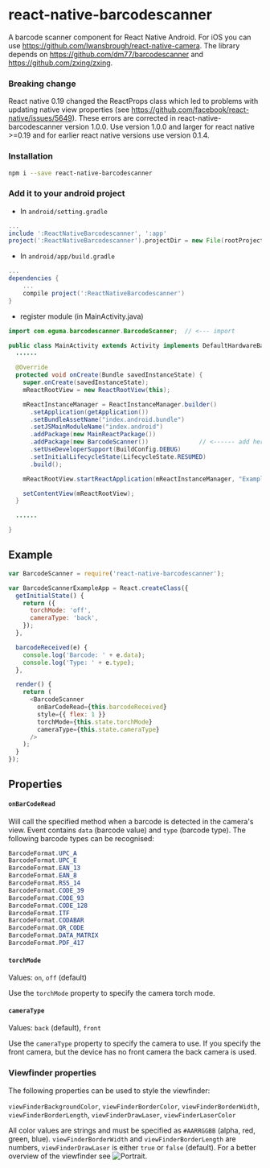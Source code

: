 # react-native-barcodescanner

A barcode scanner component for React Native Android. For iOS you can use https://github.com/lwansbrough/react-native-camera. The library depends on https://github.com/dm77/barcodescanner and https://github.com/zxing/zxing.

### Breaking change

React native 0.19 changed the ReactProps class which led to problems with updating native view properties (see https://github.com/facebook/react-native/issues/5649). These errors are corrected in react-native-barcodescanner version 1.0.0. Use version 1.0.0 and larger for react native >=0.19 and for earlier react native versions use version 0.1.4.

### Installation

```bash
npm i --save react-native-barcodescanner
```

### Add it to your android project

* In `android/setting.gradle`

```gradle
...
include ':ReactNativeBarcodescanner', ':app'
project(':ReactNativeBarcodescanner').projectDir = new File(rootProject.projectDir, '../node_modules/react-native-barcodescanner/android')
```

* In `android/app/build.gradle`

```gradle
...
dependencies {
    ...
    compile project(':ReactNativeBarcodescanner')
}
```

* register module (in MainActivity.java)

```java
import com.eguma.barcodescanner.BarcodeScanner;  // <--- import

public class MainActivity extends Activity implements DefaultHardwareBackBtnHandler {
  ......

  @Override
  protected void onCreate(Bundle savedInstanceState) {
    super.onCreate(savedInstanceState);
    mReactRootView = new ReactRootView(this);

    mReactInstanceManager = ReactInstanceManager.builder()
      .setApplication(getApplication())
      .setBundleAssetName("index.android.bundle")
      .setJSMainModuleName("index.android")
      .addPackage(new MainReactPackage())
      .addPackage(new BarcodeScanner())              // <------ add here
      .setUseDeveloperSupport(BuildConfig.DEBUG)
      .setInitialLifecycleState(LifecycleState.RESUMED)
      .build();

    mReactRootView.startReactApplication(mReactInstanceManager, "ExampleRN", null);

    setContentView(mReactRootView);
  }

  ......

}
```

## Example
```javascript
var BarcodeScanner = require('react-native-barcodescanner');

var BarcodeScannerExampleApp = React.createClass({
  getInitialState() {
    return ({
      torchMode: 'off',
      cameraType: 'back',
    });
  },

  barcodeReceived(e) {
    console.log('Barcode: ' + e.data);
    console.log('Type: ' + e.type);
  },

  render() {
    return (
      <BarcodeScanner
        onBarCodeRead={this.barcodeReceived}
        style={{ flex: 1 }}
        torchMode={this.state.torchMode}
        cameraType={this.state.cameraType}
      />
    );
  }
});
```

## Properties

#### `onBarCodeRead`

Will call the specified method when a barcode is detected in the camera's view.
Event contains `data` (barcode value) and `type` (barcode type).
The following barcode types can be recognised:

```java
BarcodeFormat.UPC_A
BarcodeFormat.UPC_E
BarcodeFormat.EAN_13
BarcodeFormat.EAN_8
BarcodeFormat.RSS_14
BarcodeFormat.CODE_39
BarcodeFormat.CODE_93
BarcodeFormat.CODE_128
BarcodeFormat.ITF
BarcodeFormat.CODABAR
BarcodeFormat.QR_CODE
BarcodeFormat.DATA_MATRIX
BarcodeFormat.PDF_417
```

#### `torchMode`

Values:
`on`,
`off` (default)

Use the `torchMode` property to specify the camera torch mode.

#### `cameraType`

Values:
`back` (default),
`front`

Use the `cameraType` property to specify the camera to use. If you specify the front camera, but the device has no front camera the back camera is used.

### Viewfinder properties

The following properties can be used to style the viewfinder:

`viewFinderBackgroundColor`,
`viewFinderBorderColor`,
`viewFinderBorderWidth`,
`viewFinderBorderLength`,
`viewFinderDrawLaser`,
`viewFinderLaserColor`

All color values are strings and must be specified as `#AARRGGBB` (alpha, red, green, blue). `viewFinderBorderWidth` and `viewFinderBorderLength` are numbers, `viewFinderDrawLaser` is either `true` or `false` (default). For a better overview of the viewfinder see ![Portrait](https://raw.github.com/ideacreation/react-native-barcodescanner/master/screenshot.png).
